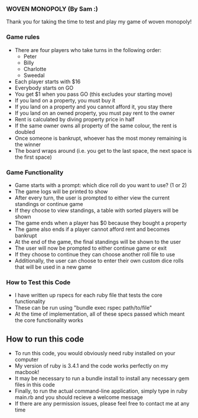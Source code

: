 ### WOVEN MONOPOLY (By Sam :)

Thank you for taking the time to test and play my game of woven monopoly!

### Game rules
* There are four players who take turns in the following order:
  * Peter
  * Billy
  * Charlotte
  * Sweedal
* Each player starts with $16
* Everybody starts on GO
* You get $1 when you pass GO (this excludes your starting move)
* If you land on a property, you must buy it
* If you land on a property and you cannot afford it, you stay there
* If you land on an owned property, you must pay rent to the owner
* Rent is calculated by diving property price in half
* If the same owner owns all property of the same colour, the rent is doubled
* Once someone is bankrupt, whoever has the most money remaining is the winner
* The board wraps around (i.e. you get to the last space, the next space is the first space)

###  Game Functionality
* Game starts with a prompt: which dice roll do you want to use? (1 or 2)
* The game logs will be printed to show 
* After every turn, the user is prompted to either view the current standings or continue game
* If they choose to view standings, a table with sorted players will be shown 
* The game ends when a player has $0 because they bought a property 
* The game also ends if a player cannot afford rent and becomes bankrupt 
* At the end of the game, the final standings will be shown to the user 
* The user will now be prompted to either continue game or exit 
* If they choose to continue they can choose another roll file to use 
* Additionally, the user can choose to enter their own custom dice rolls that will be used in a new game


### How to Test this Code

* I have written up rspecs for each ruby file that tests the core functionality 
* These can be run using "bundle exec rspec path/to/file"
* At the time of implementation, all of these specs passed which meant the core functionality works 


## How to run this code

* To run this code, you would obviously need ruby installed on your computer
* My version of ruby is 3.4.1 and the code works perfectly on my macbook!
* It may be necessary to run a bundle install to install any necessary gem files in this code 
* Finally, to run the actual command-line application, simply type in ruby main.rb and you should recieve a welcome message
* If there are any permission issues, please feel free to contact me at any time